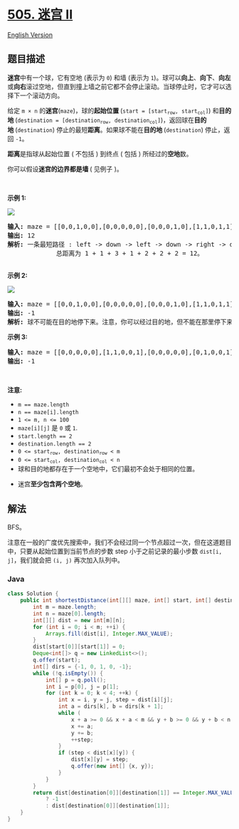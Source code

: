 # [505. 迷宫 II](https://leetcode.cn/problems/the-maze-ii)

[English Version](/solution/0500-0599/0505.The%20Maze%20II/README_EN.md)

## 题目描述

<!-- 这里写题目描述 -->

<p><strong>迷宫</strong>中有一个球，它有空地 (表示为 <code>0</code>) 和墙 (表示为 <code>1</code>)。球可以<strong>向上</strong>、<strong>向下</strong>、<strong>向左</strong>或<strong>向右</strong>滚过空地，但直到撞上墙之前它都不会停止滚动。当球停止时，它才可以选择下一个滚动方向。</p>

<p>给定 <code>m × n</code> 的<strong>迷宫</strong>(<code>maze</code>)，球的<strong>起始位置&nbsp;</strong>(<code>start = [start<sub>row</sub>, start<sub>col</sub>]</code>) 和<strong>目的地&nbsp;</strong>(<code>destination = [destination<sub>row</sub>, destination<sub>col</sub>]</code>)，返回球在<strong>目的地&nbsp;</strong>(<code>destination</code>) 停止的最短<strong>距离</strong>。如果球不能在<strong>目的地&nbsp;</strong>(<code>destination</code>) 停止，返回 <code>-1</code>。</p>

<p><strong>距离</strong>是指球从起始位置 ( 不包括 ) 到终点 ( 包括 ) 所经过的<strong>空地</strong>数。</p>

<p>你可以假设<strong>迷宫的边界都是墙&nbsp;</strong>( 见例子 )。</p>

<p>&nbsp;</p>

<p><strong>示例 1:</strong></p>

<p><img src="https://fastly.jsdelivr.net/gh/doocs/leetcode@main/solution/0500-0599/0505.The%20Maze%20II/images/maze1-1-grid.jpg" /></p>

<pre>
<strong>输入:</strong> maze = [[0,0,1,0,0],[0,0,0,0,0],[0,0,0,1,0],[1,1,0,1,1],[0,0,0,0,0]], start = [0,4], destination = [4,4]
<strong>输出:</strong> 12
<strong>解析:</strong> 一条最短路径 : left -&gt; down -&gt; left -&gt; down -&gt; right -&gt; down -&gt; right。
             总距离为 1 + 1 + 3 + 1 + 2 + 2 + 2 = 12。

</pre>

<p><strong>示例&nbsp;2:</strong></p>

<p><img src="https://fastly.jsdelivr.net/gh/doocs/leetcode@main/solution/0500-0599/0505.The%20Maze%20II/images/maze1-2-grid.jpg" /></p>

<pre>
<strong>输入:</strong> maze = [[0,0,1,0,0],[0,0,0,0,0],[0,0,0,1,0],[1,1,0,1,1],[0,0,0,0,0]], start = [0,4], destination = [3,2]
<strong>输出:</strong> -1
<strong>解析:</strong> 球不可能在目的地停下来。注意，你可以经过目的地，但不能在那里停下来。
</pre>

<p><strong>示例&nbsp;3:</strong></p>

<pre>
<strong>输入:</strong> maze = [[0,0,0,0,0],[1,1,0,0,1],[0,0,0,0,0],[0,1,0,0,1],[0,1,0,0,0]], start = [4,3], destination = [0,1]
<strong>输出:</strong> -1
</pre>

<p>&nbsp;</p>

<p><strong>注意:</strong></p>

<ul>
	<li><code>m == maze.length</code></li>
	<li><code>n == maze[i].length</code></li>
	<li><code>1 &lt;= m, n &lt;= 100</code></li>
	<li><code>maze[i][j]</code>&nbsp;是&nbsp;<code>0</code>&nbsp;或&nbsp;<code>1</code>.</li>
	<li><code>start.length == 2</code></li>
	<li><code>destination.length == 2</code></li>
	<li><code>0 &lt;= start<sub>row</sub>, destination<sub>row</sub>&nbsp;&lt; m</code></li>
	<li><code>0 &lt;= start<sub>col</sub>, destination<sub>col</sub>&nbsp;&lt; n</code></li>
	<li>球和目的地都存在于一个空地中，它们最初不会处于相同的位置。</li>
	<li>
	<p data-group="1-1">迷宫<strong>至少包含两个空地</strong>。</p>
	</li>
</ul>

## 解法

BFS。

注意在一般的广度优先搜索中，我们不会经过同一个节点超过一次，但在这道题目中，只要从起始位置到当前节点的步数 step 小于之前记录的最小步数 `dist[i, j]`，我们就会把 `(i, j)` 再次加入队列中。

### **Java**

```java
class Solution {
    public int shortestDistance(int[][] maze, int[] start, int[] destination) {
        int m = maze.length;
        int n = maze[0].length;
        int[][] dist = new int[m][n];
        for (int i = 0; i < m; ++i) {
            Arrays.fill(dist[i], Integer.MAX_VALUE);
        }
        dist[start[0]][start[1]] = 0;
        Deque<int[]> q = new LinkedList<>();
        q.offer(start);
        int[] dirs = {-1, 0, 1, 0, -1};
        while (!q.isEmpty()) {
            int[] p = q.poll();
            int i = p[0], j = p[1];
            for (int k = 0; k < 4; ++k) {
                int x = i, y = j, step = dist[i][j];
                int a = dirs[k], b = dirs[k + 1];
                while (
                    x + a >= 0 && x + a < m && y + b >= 0 && y + b < n && maze[x + a][y + b] == 0) {
                    x += a;
                    y += b;
                    ++step;
                }
                if (step < dist[x][y]) {
                    dist[x][y] = step;
                    q.offer(new int[] {x, y});
                }
            }
        }
        return dist[destination[0]][destination[1]] == Integer.MAX_VALUE
            ? -1
            : dist[destination[0]][destination[1]];
    }
}
```
